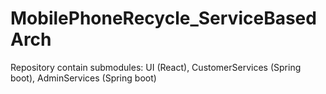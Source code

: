 # MobilePhoneRecycle_ServiceBasedArch
Repository contain submodules: UI (React), CustomerServices (Spring boot), AdminServices (Spring boot)
